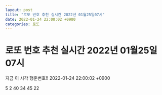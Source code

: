 ```yaml
---
layout: post
title: "로또 번호 추천 실시간 2022년 01월25일07시"
date: 2022-01-24 22:00:02 +0900
categories: 로또
---
```


# 로또 번호 추천 실시간 2022년 01월25일07시

지금 이 시각 행운번호!! 2022-01-24 22:00:02 +0900

 5  2  40  34  45  22 


